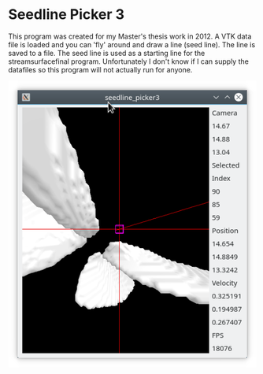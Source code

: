# Seedline Picker 3

This program was created for my Master's thesis work in 2012. A VTK data file is loaded and you can 'fly' around and draw a line (seed line). The line is saved to a file. The seed line is used as a starting line for the streamsurfacefinal program. Unfortunately I don't know if I can supply the datafiles so this program will not actually run for anyone.

![Alt text](seedline_picker3.png?raw=true "Seedline Picker 3")
